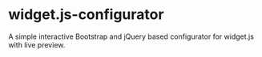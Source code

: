 # widget.js-configurator
A simple interactive Bootstrap and jQuery based configurator for widget.js with live preview.
